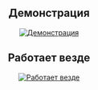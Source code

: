 <!-- markdownlint-disable MD004 MD033 -->
<div align="center">

## Демонстрация
[![Демонстрация](https://res.cloudinary.com/marcomontalbano/image/upload/v1687882951/video_to_markdown/images/youtube--mHjDeI797jc-c05b58ac6eb4c4700831b2b3070cd403.jpg)](https://www.youtube.com/watch?v=mHjDeI797jc "Introducing")

## Работает везде 
[![Работает везде](https://res.cloudinary.com/marcomontalbano/image/upload/v1687883029/video_to_markdown/images/youtube--tZPg3SyOPy0-c05b58ac6eb4c4700831b2b3070cd403.jpg)](https://www.youtube.com/watch?v=tZPg3SyOPy0 "Works EVERYWHERE")
</div>
